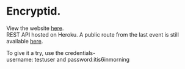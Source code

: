 # Encryptid.
View the website <a href="https://encryptid-9a31c.firebaseapp.com/">here</a>. <br>
REST API hosted on Heroku. A public route from the last event is still available <a href="http://encryptid.herokuapp.com/user/leaderboard">here</a>.

To give it a try, use the credentials- <br>
username: testuser and password:itis6inmorning
